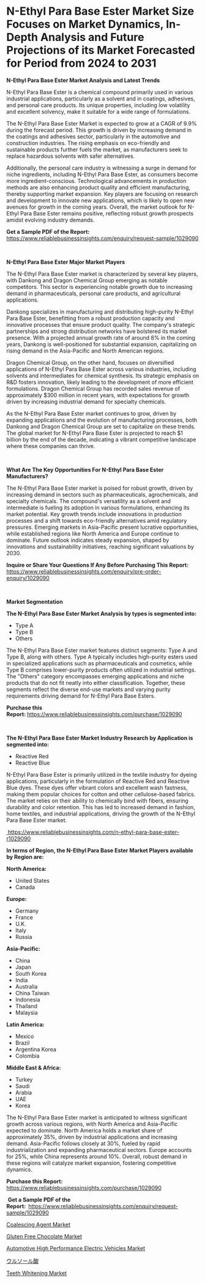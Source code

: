 <p><h1>N-Ethyl Para Base Ester Market Size Focuses on Market Dynamics, In-Depth Analysis and Future Projections of its Market Forecasted for Period from 2024 to 2031</h1></p><p><strong>N-Ethyl Para Base Ester Market Analysis and Latest Trends</strong></p>
<p><p>N-Ethyl Para Base Ester is a chemical compound primarily used in various industrial applications, particularly as a solvent and in coatings, adhesives, and personal care products. Its unique properties, including low volatility and excellent solvency, make it suitable for a wide range of formulations.</p><p>The N-Ethyl Para Base Ester Market is expected to grow at a CAGR of 9.9% during the forecast period. This growth is driven by increasing demand in the coatings and adhesives sector, particularly in the automotive and construction industries. The rising emphasis on eco-friendly and sustainable products further fuels the market, as manufacturers seek to replace hazardous solvents with safer alternatives.</p><p>Additionally, the personal care industry is witnessing a surge in demand for niche ingredients, including N-Ethyl Para Base Ester, as consumers become more ingredient-conscious. Technological advancements in production methods are also enhancing product quality and efficient manufacturing, thereby supporting market expansion. Key players are focusing on research and development to innovate new applications, which is likely to open new avenues for growth in the coming years. Overall, the market outlook for N-Ethyl Para Base Ester remains positive, reflecting robust growth prospects amidst evolving industry demands.</p></p>
<p><strong>Get a Sample PDF of the Report:&nbsp;</strong> <a href="https://www.reliablebusinessinsights.com/enquiry/request-sample/1029090">https://www.reliablebusinessinsights.com/enquiry/request-sample/1029090</a></p>
<p>&nbsp;</p>
<p><strong>N-Ethyl Para Base Ester Major Market Players</strong></p>
<p><p>The N-Ethyl Para Base Ester market is characterized by several key players, with Dankong and Dragon Chemical Group emerging as notable competitors. This sector is experiencing notable growth due to increasing demand in pharmaceuticals, personal care products, and agricultural applications. </p><p>Dankong specializes in manufacturing and distributing high-purity N-Ethyl Para Base Ester, benefitting from a robust production capacity and innovative processes that ensure product quality. The company's strategic partnerships and strong distribution networks have bolstered its market presence. With a projected annual growth rate of around 8% in the coming years, Dankong is well-positioned for substantial expansion, capitalizing on rising demand in the Asia-Pacific and North American regions.</p><p>Dragon Chemical Group, on the other hand, focuses on diversified applications of N-Ethyl Para Base Ester across various industries, including solvents and intermediates for chemical synthesis. Its strategic emphasis on R&D fosters innovation, likely leading to the development of more efficient formulations. Dragon Chemical Group has recorded sales revenue of approximately $300 million in recent years, with expectations for growth driven by increasing industrial demand for specialty chemicals.</p><p>As the N-Ethyl Para Base Ester market continues to grow, driven by expanding applications and the evolution of manufacturing processes, both Dankong and Dragon Chemical Group are set to capitalize on these trends. The global market for N-Ethyl Para Base Ester is projected to reach $1 billion by the end of the decade, indicating a vibrant competitive landscape where these companies can thrive.</p></p>
<p>&nbsp;</p>
<p><strong>What Are The Key Opportunities For N-Ethyl Para Base Ester Manufacturers?</strong></p>
<p><p>The N-Ethyl Para Base Ester market is poised for robust growth, driven by increasing demand in sectors such as pharmaceuticals, agrochemicals, and specialty chemicals. The compound's versatility as a solvent and intermediate is fueling its adoption in various formulations, enhancing its market potential. Key growth trends include innovations in production processes and a shift towards eco-friendly alternatives amid regulatory pressures. Emerging markets in Asia-Pacific present lucrative opportunities, while established regions like North America and Europe continue to dominate. Future outlook indicates steady expansion, shaped by innovations and sustainability initiatives, reaching significant valuations by 2030.</p></p>
<p><strong>Inquire or Share Your Questions If Any Before Purchasing This Report:</strong> <a href="https://www.reliablebusinessinsights.com/enquiry/pre-order-enquiry/1029090">https://www.reliablebusinessinsights.com/enquiry/pre-order-enquiry/1029090</a></p>
<p>&nbsp;</p>
<p><strong>Market Segmentation</strong></p>
<p><strong>The N-Ethyl Para Base Ester Market Analysis by types is segmented into:</strong></p>
<p><ul><li>Type A</li><li>Type B</li><li>Others</li></ul></p>
<p><p>The N-Ethyl Para Base Ester market features distinct segments: Type A and Type B, along with others. Type A typically includes high-purity esters used in specialized applications such as pharmaceuticals and cosmetics, while Type B comprises lower-purity products often utilized in industrial settings. The "Others" category encompasses emerging applications and niche products that do not fit neatly into either classification. Together, these segments reflect the diverse end-use markets and varying purity requirements driving demand for N-Ethyl Para Base Esters.</p></p>
<p><strong>Purchase this Report:&nbsp;</strong><a href="https://www.reliablebusinessinsights.com/purchase/1029090">https://www.reliablebusinessinsights.com/purchase/1029090</a></p>
<p>&nbsp;</p>
<p><strong>The N-Ethyl Para Base Ester Market Industry Research by Application is segmented into:</strong></p>
<p><ul><li>Reactive Red</li><li>Reactive Blue</li></ul></p>
<p><p>N-Ethyl Para Base Ester is primarily utilized in the textile industry for dyeing applications, particularly in the formulation of Reactive Red and Reactive Blue dyes. These dyes offer vibrant colors and excellent wash fastness, making them popular choices for cotton and other cellulose-based fabrics. The market relies on their ability to chemically bind with fibers, ensuring durability and color retention. This has led to increased demand in fashion, home textiles, and industrial applications, driving the growth of the N-Ethyl Para Base Ester market.</p></p>
<p><a href="https://www.reliablebusinessinsights.com/n-ethyl-para-base-ester-r1029090">&nbsp;https://www.reliablebusinessinsights.com/n-ethyl-para-base-ester-r1029090</a></p>
<p><strong>In terms of Region, the N-Ethyl Para Base Ester Market Players available by Region are:</strong></p>
<p>
    <p> <strong> North America: </strong>
        <ul>
            <li>United States</li>
            <li>Canada</li>
        </ul>
        </p> 
    <p> <strong> Europe: </strong>
        <ul>
            <li>Germany</li>
            <li>France</li>
            <li>U.K.</li>
            <li>Italy</li>
            <li>Russia</li>
        </ul>
        </p> 
    <p> <strong> Asia-Pacific: </strong>
        <ul>
            <li>China</li>
            <li>Japan</li>
            <li>South Korea</li>
            <li>India</li>
            <li>Australia</li>
            <li>China Taiwan</li>
            <li>Indonesia</li>
            <li>Thailand</li>
            <li>Malaysia</li>
        </ul>
        </p> 
    <p> <strong> Latin America: </strong>
        <ul>
            <li>Mexico</li>
            <li>Brazil</li>
            <li>Argentina Korea</li>
            <li>Colombia</li>
        </ul>
        </p> 
    <p> <strong> Middle East & Africa: </strong>
        <ul>
            <li>Turkey</li>
            <li>Saudi</li>
            <li>Arabia</li>
            <li>UAE</li>
            <li>Korea</li>
        </ul>
    </p>
    </p>
<p><p>The N-Ethyl Para Base Ester market is anticipated to witness significant growth across various regions, with North America and Asia-Pacific expected to dominate. North America holds a market share of approximately 35%, driven by industrial applications and increasing demand. Asia-Pacific follows closely at 30%, fueled by rapid industrialization and expanding pharmaceutical sectors. Europe accounts for 25%, while China represents around 10%. Overall, robust demand in these regions will catalyze market expansion, fostering competitive dynamics.</p></p>
<p><strong>Purchase this Report: </strong><a href="https://www.reliablebusinessinsights.com/purchase/1029090">https://www.reliablebusinessinsights.com/purchase/1029090</a></p>
<p>&nbsp;<strong>Get a Sample PDF of the Report:&nbsp;&nbsp;</strong><a href="https://www.reliablebusinessinsights.com/enquiry/request-sample/1029090">https://www.reliablebusinessinsights.com/enquiry/request-sample/1029090</a></p>
<p><strong></strong></p>
<p><p><a href="https://github.com/hrhzhypq19/Market-Research-Report-List-1/blob/main/coalescing-agent-market.md">Coalescing Agent Market</a></p><p><a href="https://www.linkedin.com/pulse/gluten-free-chocolate-market-size-growth-industry-analysis-segmentation-zxjuf?trackingId=GkbuhETgRpKhLCpO2Dieeg%3D%3D">Gluten Free Chocolate Market</a></p><p><a href="https://github.com/angelajermaine/Market-Research-Report-List-5/blob/main/automotive-high-performance-electric-vehicles-market.md">Automotive High Performance Electric Vehicles Market</a></p><p><a href="https://medium.com/@carengczpoe/%E3%82%A6%E3%83%AB%E3%82%BD%E3%83%BC%E3%83%AB%E9%85%B8%E5%B8%82%E5%A0%B4%E3%81%AE%E5%8B%95%E5%90%91%E3%82%84%E6%88%90%E9%95%B7%E3%83%89%E3%83%A9%E3%82%A4%E3%83%90%E3%83%BC%E3%82%92%E5%88%86%E6%9E%90%E3%81%97-2024%E5%B9%B4%E3%81%8B%E3%82%892031%E5%B9%B4%E3%81%BE%E3%81%A7%E3%81%AE%E4%BA%88%E6%B8%AC%E3%82%92%E8%A1%8C%E3%81%84%E3%81%BE%E3%81%97%E3%81%9F-367857f76f83">ウルソール酸</a></p><p><a href="https://www.linkedin.com/pulse/teeth-whitening-market-revolution-2024-2031-trends-shaping-2ezee?trackingId=QfjjY4wgSqqUJKWBdZ65jg%3D%3D">Teeth Whitening Market</a></p></p>
